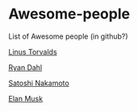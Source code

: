 # Awesome-people
List of Awesome people (in github?)

[Linus Torvalds](https://github.com/torvalds)

[Ryan Dahl](https://github.com/ry)

[Satoshi Nakamoto](https://bitcointalk.org/)

[Elan Musk](https://twitter.com/elonmusk)
